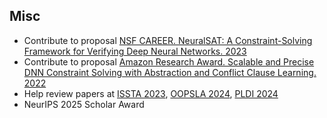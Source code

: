 ## Misc

- Contribute to proposal [NSF CAREER. NeuralSAT: A Constraint-Solving Framework for Verifying Deep Neural Networks. 2023](https://www.nsf.gov/awardsearch/showAward?AWD_ID=2238133)
- Contribute to proposal [Amazon Research Award. Scalable and Precise DNN Constraint Solving with Abstraction and Conflict Clause Learning. 2022](https://www.amazon.science/research-awards/recipients/thanhvu-nguyen)
- Help review papers at [ISSTA 2023](https://conf.researchr.org/home/issta-2023/), [OOPSLA 2024](https://2024.splashcon.org/track/splash-2024-OOPSLA), [PLDI 2024](https://pldi24.sigplan.org/)
- NeurIPS 2025 Scholar Award
